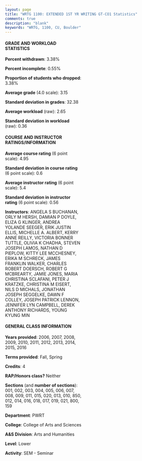 ```yaml
---
layout: page
title: "WRTG 1100: EXTENDED 1ST YR WRITING GT-CO1 Statistics"
comments: true
description: "blank"
keywords: "WRTG, 1100, CU, Boulder"
--- 
```

<head>
<script src="https://ajax.googleapis.com/ajax/libs/jquery/2.1.3/jquery.min.js"></script>
<script src="https://dl.dropboxusercontent.com/s/pc42nxpaw1ea4o9/highcharts.js?dl=0"></script>
<!-- <script src="../assets/js/highcharts.js"></script> -->
<style type="text/css">@font-face {
	font-family: "Bebas Neue";
	src: url(https://www.filehosting.org/file/details/544349/BebasNeue%20Regular.otf) format("opentype");
	}
	h1.Bebas { 
		font-family: "Bebas Neue", Verdana, Tahoma;
	}
</style>
</head>
<body>
	<div id="container" style="float: right; width: 45%; height: 88%; margin-left: 2.5%; margin-right: 2.5%;"></div>
	<script language="JavaScript">
		$(document).ready(function() {
		var chart = {type: 'column'};
		var title = {text: 'Grade Distribution'};
		var xAxis = {categories: ['A','B','C','D','F'],crosshair: true};
		var yAxis = {min: 0,title: {text: 'Percentage'}};
		var tooltip = {headerFormat: '<center><b><span style="font-size:20px">{point.key}</span></b></center>',
		               pointFormat: '<td style="padding:0"><b>{point.y:.1f}%</b></td>',
		               footerFormat: '</table>',shared: true,useHTML: true};
		var plotOptions = {column: {pointPadding: 0.0,borderWidth: 0}};  
		var credits = {enabled: false};var series= [{name: 'Percent',data: [40.55,44.07,10.83,1.8,2.75,]}];
		var json = {};
		json.chart = chart;
		json.title = title;
		json.tooltip = tooltip;
		json.xAxis = xAxis;
		json.yAxis = yAxis;  
		json.series = series;
		json.plotOptions = plotOptions;  
		json.credits = credits;
		$('#container').highcharts(json);
	});
	</script>
</body>
			   
#### GRADE AND WORKLOAD STATISTICS

**Percent withdrawn**: 3.38%

**Percent incomplete**: 0.55%

**Proportion of students who dropped**: 3.38%

**Average grade** (4.0 scale): 3.15

**Standard deviation in grades**: 32.38

**Average workload** (raw): 2.65

**Standard deviation in workload** (raw): 0.36

#### COURSE AND INSTRUCTOR RATINGS/INFORMATION

**Average course rating** (6 point scale): 4.95

**Standard deviation in course rating** (6 point scale): 0.6

**Average instructor rating** (6 point scale): 5.4

**Standard deviation in instructor rating** (6 point scale): 0.56

**Instructors**: ANGELA S BUCHANAN, ORLY M HERSH, DAMIAN P DOYLE, ELIZA G KLINGER, ANDREA YOLANDE SEEGER, ERIK JUSTIN ELLIS, MICHELLE A. ALBERT, KERRY ANNE REILLY, VICTORIA BONNER TUTTLE, OLIVIA K CHADHA, STEVEN JOSEPH LAMOS, NATHAN D PIEPLOW, KITTY LEE MCCHESNEY, ERIKA M SCHRECK, JAMES FRANKLIN WALKER, CHARLES ROBERT DOERSCH, ROBERT G MCBREARTY, JAMIE JONES, MARIA CHRISTINA SCLAFANI, PETER J KRATZKE, CHRISTINA M EISERT, NILS D MICHALS, JONATHAN JOSEPH SEGGELKE, DAWN F COLLEY, JOSEPH PATRICK LENNON, JENNIFER LYN CAMPBELL, DEREK ANTHONY RICHARDS, YOUNG KYUNG MIN

#### GENERAL CLASS INFORMATION

**Years provided**: 2006, 2007, 2008, 2009, 2010, 2011, 2012, 2013, 2014, 2015, 2016

**Terms provided**: Fall, Spring

**Credits**: 4

**RAP/Honors class?** Neither

**Sections** (and **number of sections**): 001, 002, 003, 004, 005, 006, 007, 008, 009, 011, 015, 020, 013, 010, 850, 012, 014, 016, 018, 017, 019, 021, 800, 159

**Department**: PWRT

**College**: College of Arts and Sciences

**A&S Division**: Arts and Humanities

**Level**: Lower

**Activity**: SEM - Seminar